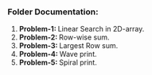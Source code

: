 <h3>Folder Documentation: </h3>
<ol>
    <li><b>Problem-1: </b>Linear Search in 2D-array.</li>
    <li><b>Problem-2: </b>Row-wise sum.</li>
    <li><b>Problem-3: </b>Largest Row sum.</li>
    <li><b>Problem-4: </b>Wave print.</li>
    <li><b>Problem-5: </b>Spiral print.</li>
</ol>

